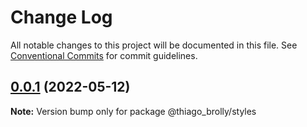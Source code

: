 # Change Log

All notable changes to this project will be documented in this file.
See [Conventional Commits](https://conventionalcommits.org) for commit guidelines.

## [0.0.1](https://github.com/thiagobrolly/design-system-doc/compare/v0.3.1...v0.0.1) (2022-05-12)

**Note:** Version bump only for package @thiago_brolly/styles
